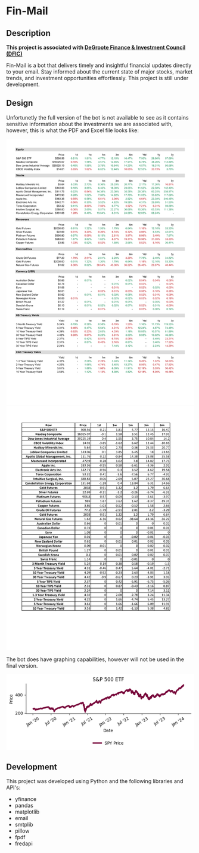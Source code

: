 # Fin-Mail

## Description

**This project is associated with [DeGroote Finance & Investment Council (DFIC)](https://www.degrootefinance.ca/)**

Fin-Mail is a bot that delivers timely and insightful financial updates directly to your email. Stay informed about the current state of major stocks, market trends, and investment opportunities effortlessly. This project is still under development.

## Design

Unfortunetly the full version of the bot is not available to see as it contains sensitive information about the investments we are associated with, however, this is what the PDF and Excel file looks like:

![image](assets/Daily%20PDF%20Report.png)
![image](assets/Daily%20Excel%20Report.png)

The bot does have graphing capabilities, however will not be used in the final version.

![image](assets/S&P%20500%20ETF.png)

## Development

This project was developed using Python and the following libraries and API's:

- yfinance
- pandas
- matplotlib
- email
- smtplib
- pillow
- fpdf
- fredapi
